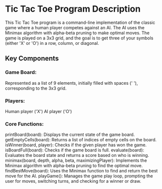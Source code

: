# Tic Tac Toe Program Description
This Tic Tac Toe program is a command-line implementation of the classic game where a human player competes against an AI. The AI uses the Minimax algorithm with alpha-beta pruning to make optimal moves. The game is played on a 3x3 grid, and the goal is to get three of your symbols (either 'X' or 'O') in a row, column, or diagonal.

## Key Components
### Game Board:
Represented as a list of 9 elements, initially filled with spaces (' '), corresponding to the 3x3 grid.

### Players:
Human player ('X')
AI player ('O')

### Core Functions:
printBoard(board): Displays the current state of the game board.
getEmptyCells(board): Returns a list of indices of empty cells on the board.
isWinner(board, player): Checks if the given player has won the game.
isBoardFull(board): Checks if the game board is full.
evaluate(board): Evaluates the board state and returns a score based on who is winning.
minimax(board, depth, alpha, beta, maximizingPlayer): Implements the Minimax algorithm with alpha-beta pruning to find the optimal move.
findBestMove(board): Uses the Minimax function to find and return the best move for the AI.
playGame(): Manages the game play loop, prompting the user for moves, switching turns, and checking for a winner or draw.
